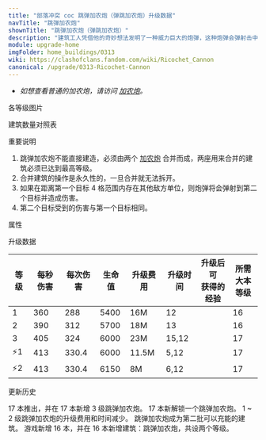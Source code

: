 ```yaml
---
title: "部落冲突 coc 跳弹加农炮（弹跳加农炮）升级数据"
navTitle: "跳弹加农炮"
shownTitle: "跳弹加农炮（弹跳加农炮）"
description: "建筑工人凭借他的奇妙想法发明了一种威力巨大的炮弹，这种炮弹会弹射击中第二个目标。"
module: upgrade-home
imgFolder: home_buildings/0313
wiki: https://clashofclans.fandom.com/wiki/Ricochet_Cannon
canonical: /upgrade/0313-Ricochet-Cannon
---
```


- *如想查看普通的加农炮，请访问 [加农炮](/upgrade/0301-Cannon)。*

<UnitInfo :folder="$frontmatter.imgFolder" imgSrc="Ricochet_Cannon3.png" :imgAlt="$frontmatter.navTitle" :description="$frontmatter.description" :isSmallImg="true" />

<SmallTitle>各等级图片</SmallTitle>

<Panel>
    <UnitImgGroup :folder="$frontmatter.imgFolder">
        <UnitImg imgTitle="建造中" imgSrc="Ricochet_Cannon_Ruin.png" />
        <UnitImg imgTitle="1 级" imgSrc="Ricochet_Cannon1.png" />
        <UnitImg imgTitle="2 级" imgSrc="Ricochet_Cannon2.png" />
        <UnitImg imgTitle="3 级" imgSrc="Ricochet_Cannon3.png" />
    </UnitImgGroup>
</Panel>

<SmallTitle>建筑数量对照表</SmallTitle>

<BuildingNum>
    <BuildingNumRow title="大本等级" num="1 - 15, 16, 17" />
    <BuildingNumRow title="建筑数量" num="     0,  2,  3" />
</BuildingNum>

<SmallTitle>重要说明</SmallTitle>

1. 跳弹加农炮不能直接建造，必须由两个 [加农炮](/upgrade/0301-Cannon) 合并而成，两座用来合并的建筑必须已达到最高等级。
2. 合并建筑的操作是永久性的，一旦合并就无法拆开。
3. 如果在距离第一个目标 4 格范围内存在其他敌方单位，则炮弹将会弹射到第二个目标并造成伤害。
4. 第二个目标受到的伤害与第一个目标相同。

<SmallTitle>属性</SmallTitle>

<UnitProperties>
    <UnitProperty pKey="占地面积" pValue="3×3" />
    <UnitProperty pKey="判定面积" pValue="2×2" :isJudgeSquare="true" />
    <UnitProperty pKey="伤害类型" pValue="单体伤害" />
    <UnitProperty pKey="攻击的目标" pValue="仅地面目标" />
    <UnitProperty pKey="射程" pValue="9 格" />
    <UnitProperty pKey="攻速" pValue="0.8 秒/次" />
    <UnitProperty pKey="最远弹射距离" pValue="4 格" />
</UnitProperties>

<SmallTitle>升级数据</SmallTitle>

<script setup>
const tableExtraInfo = [
    {
        "column": 4,
        "type": "cost",
        "gpClass": "building",
        "icon": "Gold"
    },
    {
        "column": 5,
        "type": "time",
        "gpClass": "building"
    },
    {
        "column": 6,
        "type": "exp",
        "icon": "Exp"
    }
];
</script>

<UnitTable :tableExtraInfo="tableExtraInfo">

| 等级 | 每秒伤害 | 每次伤害 | 生命值 | 升级费用 | 升级时间 |升级后可<br>获得的经验| 所需<br>大本等级 |
| ---- |   ---   |   ---   |   ---  |   ---   |   ----  |        ---          |      ----      |
|   1  |   360   |  288    |  5400  |    16M  |  12     |                     |       16       |
|   2  |   390   |  312    |  5700  |    18M  |  13     |                     |       16       |
|   3  |   405   |  324    |  6000  |    23M  |  15,12  |                     |       17       |
| ⚡1  |   413   |  330.4  |  6000  |  11.5M  |   5,12  |                    |       17        |
| ⚡2  |   413   |  330.4  |  6150  |     8M  |   6,12  |                    |       17        |
</UnitTable>

<SmallTitle>更新历史</SmallTitle>

<Timeline>
    <TimelineItem date="2024/11/25">
        <TimelineRow>17 本推出，并在 17 本新增 3 级跳弹加农炮。</TimelineRow>
        <TimelineRow>17 本新解锁一个跳弹加农炮。</TimelineRow>
        <TimelineRow>1 ~ 2 级跳弹加农炮的升级费用和时间减少。</TimelineRow>
        <TimelineRow>跳弹加农炮成为第二批可以充能的建筑。</TimelineRow>
    </TimelineItem>
    <TimelineItem date="2023/12/12">
        <TimelineRow>游戏新增 16 本，并在 16 本新增建筑：跳弹加农炮，共设两个等级。</TimelineRow>
    </TimelineItem>
    <TimelineItem :historyBottom="true" />
</Timeline>